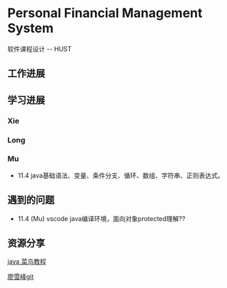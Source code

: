 # Personal Financial Management System
软件课程设计  -- HUST
## 工作进展



## 学习进展

### Xie

### Long

### Mu

- 11.4 java基础语法、变量、条件分支、循环、数组、字符串、正则表达式。

## 遇到的问题

- 11.4 (Mu) vscode java编译环境，面向对象protected理解??

## 资源分享

[java 菜鸟教程](http://www.runoob.com/java/java-tutorial.html)

[廖雪峰git](https://www.liaoxuefeng.com/wiki/0013739516305929606dd18361248578c67b8067c8c017b000/)



